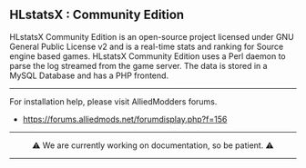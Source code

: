## HLstatsX : Community Edition


HLstatsX Community Edition is an open-source project licensed
under GNU General Public License v2 and is a real-time stats
and ranking for Source engine based games. HLstatsX Community
Edition uses a Perl daemon to parse the log streamed from the
game server. The data is stored in a MySQL Database and has
a PHP frontend.

---

For installation help, please visit AlliedModders forums.
- https://forums.alliedmods.net/forumdisplay.php?f=156


---

<p align="center">⚠️ We are currently working on documentation, so be patient. ⚠️</p>

---
